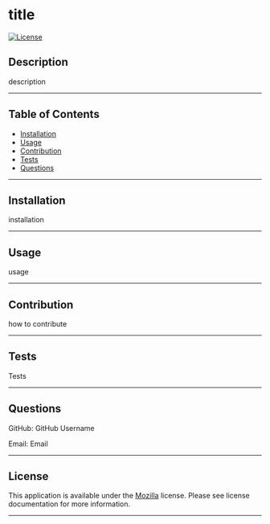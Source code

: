 # title

  [![License](https://img.shields.io/badge/License-MPL_2.0-brightgreen.svg)](https://opensource.org/licenses/MPL-2.0)

  ## Description

  description

  
  ---
  
  ## Table of Contents
  
  - [Installation](#installation)
  - [Usage](#usage)
  - [Contribution](#contribution)
  - [Tests](#tests)
  - [Questions](#questions)
  
  ---
  
  ## Installation
  installation
  
  
  ---
  
  ## Usage
  usage
  
  ---
  
  ## Contribution
  how to contribute
  
  ---
  
  ## Tests
  Tests
  
  ---
  
  ## Questions
  GitHub: GitHub Username

  Email: Email
  
  ---

  ## License
    
This application is available under the [Mozilla](https://opensource.org/licenses/MPL-2.0) license. Please see license documentation for more information.
    
---

